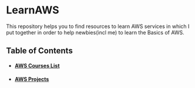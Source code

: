 # LearnAWS
This repository helps you to find resources to learn AWS services in which  I put  together in order to help newbies(incl me) to learn the Basics of AWS. 


## Table of Contents
- #### [AWS Courses List](https://github.com/No1Sploit/LearnAWS/tree/main/FreeCourse#readme) 
- #### [AWS Projects](https://github.com/No1Sploit/LearnAWS/blob/main/Projects/readme.md)
